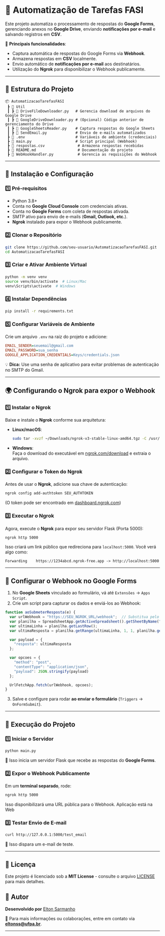 # 📌 Automatização de Tarefas FASI

Este projeto automatiza o processamento de respostas do **Google Forms**, gerenciando anexos no **Google Drive**, enviando **notificações por e-mail** e salvando registros em **CSV**.  

🔧 **Principais funcionalidades**:
- Captura automática de respostas do Google Forms via **Webhook**.
- Armazena respostas em **CSV** localmente.
- Envio automático de **notificações por e-mail** aos destinatários.
- Utilização do **Ngrok** para disponibilizar o Webhook publicamente.

---

## 📂 **Estrutura do Projeto**
```
📦 AutomatizacaoTarefasFASI
 ┣ 📂 Util
 ┃ ┣ 📜 DriveFileDownloader.py   # Gerencia download de arquivos do Google Drive
 ┃ ┣ 📜 GoogleDriveDownloader.py # (Opcional) Código anterior de gerenciamento do Drive
 ┃ ┣ 📜 GoogleSheetsReader.py    # Captura respostas do Google Sheets
 ┃ ┣ 📜 SendEmail.py             # Envio de e-mails automatizados
 ┣ 📜 .env                       # Variáveis de ambiente (credenciais)
 ┣ 📜 main.py                    # Script principal (Webhook)
 ┣ 📜 respostas.csv               # Armazena respostas recebidas
 ┣ 📜 README.md                   # Documentação do projeto
 ┣ 📜 WebHookHandler.py           # Gerencia as requisições do Webhook
```

---

## 🚀 **Instalação e Configuração**

### **1️⃣ Pré-requisitos**
- Python 3.8+  
- Conta no **Google Cloud Console** com credenciais ativas.  
- Conta no **Google Forms** com coleta de respostas ativada.  
- SMTP ativo para envio de e-mails (**Gmail, Outlook, etc.**).  
- **Ngrok** instalado para expor o Webhook publicamente.

### **2️⃣ Clonar o Repositório**
```bash
git clone https://github.com/seu-usuario/AutomatizacaoTarefasFASI.git
cd AutomatizacaoTarefasFASI
```

### **3️⃣ Criar e Ativar Ambiente Virtual**
```bash
python -m venv venv
source venv/bin/activate  # Linux/Mac
venv\Scripts\activate  # Windows
```

### **4️⃣ Instalar Dependências**
```bash
pip install -r requirements.txt
```

### **5️⃣ Configurar Variáveis de Ambiente**
Crie um arquivo `.env` na raiz do projeto e adicione:
```ini
EMAIL_SENDER=seuemail@gmail.com
EMAIL_PASSWORD=sua_senha
GOOGLE_APPLICATION_CREDENTIALS=Keys/credentials.json
```
💡 **Dica:** Use uma senha de aplicativo para evitar problemas de autenticação no SMTP do Gmail.

---

## 🌍 **Configurando o Ngrok para expor o Webhook**

### **1️⃣ Instalar o Ngrok**
Baixe e instale o **Ngrok** conforme sua arquitetura:

- **Linux/macOS**:
  ```bash
  sudo tar -xvzf ~/Downloads/ngrok-v3-stable-linux-amd64.tgz -C /usr/local/bin
  ```
- **Windows**:  
  Faça o download do executável em [ngrok.com/download](https://ngrok.com/download) e extraia o arquivo.

### **2️⃣ Configurar o Token do Ngrok**
Antes de usar o **Ngrok**, adicione sua chave de autenticação:
```bash
ngrok config add-authtoken SEU_AUTHTOKEN
```
(O token pode ser encontrado em [dashboard.ngrok.com](https://dashboard.ngrok.com))

### **3️⃣ Executar o Ngrok**
Agora, execute o **Ngrok** para expor seu servidor Flask (Porta 5000):
```bash
ngrok http 5000
```
Isso criará um link público que redireciona para `localhost:5000`. Você verá algo como:
```
Forwarding    https://1234abcd.ngrok-free.app -> http://localhost:5000
```

---

## 📡 **Configurar o Webhook no Google Forms**
1. No **Google Sheets** vinculado ao formulário, vá até `Extensões` → `Apps Script`.
2. Crie um script para capturar os dados e enviá-los ao Webhook:
```javascript
function aoSubmeterResposta(e) {
  var urlWebhook = "https://SEU_NGROK_URL/webhook";  // Substitua pelo link do Ngrok
  var planilha = SpreadsheetApp.getActiveSpreadsheet().getSheetByName("Respostas do formulário");
  var ultimaLinha = planilha.getLastRow();
  var ultimaResposta = planilha.getRange(ultimaLinha, 1, 1, planilha.getLastColumn()).getValues()[0];

  var payload = {
    "resposta": ultimaResposta
  };

  var opcoes = {
    "method": "post",
    "contentType": "application/json",
    "payload": JSON.stringify(payload)
  };

  UrlFetchApp.fetch(urlWebhook, opcoes);
}
```
3. Salve e configure para rodar **ao enviar o formulário** (`Triggers` → `OnFormSubmit`).

---

## 📌 **Execução do Projeto**
### **1️⃣ Iniciar o Servidor**
```bash
python main.py
```
📌 Isso inicia um servidor Flask que recebe as respostas do **Google Forms**.

### **2️⃣ Expor o Webhook Publicamente**
Em um **terminal separado**, rode:
```bash
ngrok http 5000
```
Isso disponibilizará uma URL pública para o Webhook. Aplicação está na Web

### **3️⃣ Testar Envio de E-mail**
```bash
curl http://127.0.0.1:5000/test_email
```
📌 Isso dispara um e-mail de teste.

---

## 📜 **Licença**
Este projeto é licenciado sob a **MIT License** - consulte o arquivo [LICENSE](LICENSE) para mais detalhes.

## 👤 **Autor**
**Desenvolvido por** [Elton Sarmanho](mailto:eltonss@ufpa.br)  

📩 Para mais informações ou colaborações, entre em contato via **[eltonss@ufpa.br](mailto:eltonss@ufpa.br)**.

---


